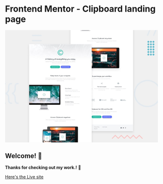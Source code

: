 # Frontend Mentor - Clipboard landing page

![Design preview for the Clipboard landing page coding challenge](./design/desktop-preview.jpg)

## Welcome! 👋

**Thanks for checking out my work.!** 🚀

[Here's the Live site](https://a2uuz.github.io/clipboard-landing-page-master/)